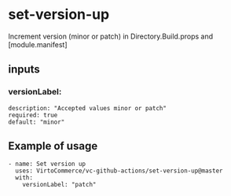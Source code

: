# set-version-up

Increment version (minor or patch) in Directory.Build.props and [module.manifest]

## inputs

### versionLabel:

    description: "Accepted values minor or patch"
    required: true
    default: "minor"

## Example of usage

```
- name: Set version up
  uses: VirtoCommerce/vc-github-actions/set-version-up@master
  with:
    versionLabel: "patch"
```
